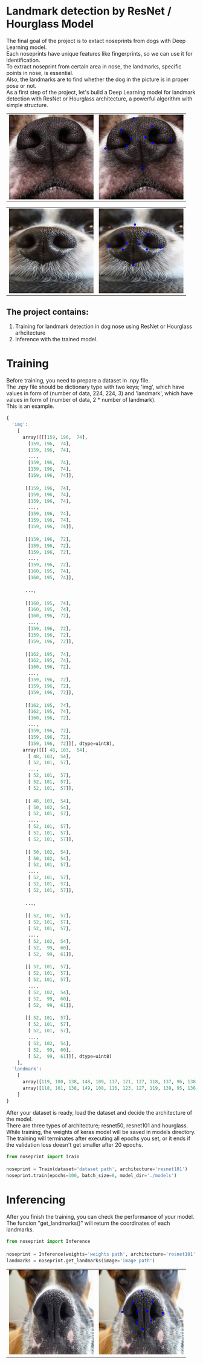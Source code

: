 # Landmark detection by ResNet / Hourglass Model
The final goal of the project is to extact noseprints from dogs with Deep Learning model.\
Each noseprints have unique features like fingerprints, so we can use it for identification.\
To extract noseprint from certain area in nose, the landmarks, specific points in nose, is essential.\
Also, the landmarks are to find whether the dog in the picture is in proper pose or not.\
As a first step of the project, let's build a Deep Learning model for landmark detection with ResNet or Hourglass architecture, a powerful algorithm with simple structure.

<table>
  <tr>
    <td><img src="image/nose.jpg"></td>
    <td><img src="image/landmark.png"></td>
  </tr>
</table>
<table>
  <tr>
    <td><img src="image/nose2.jpg"></td>
    <td><img src="image/landmark2.png"></td>
  </tr>
</table>

## The project contains:
1. Training for landmark detection in dog nose using ResNet or Hourglass arhcitecture
2. Inference with the trained model.




# Training
Before training, you need to prepare a dataset in .npy file.\
The .npy file should be dictionary type with two keys; 'img', which have values in form of (number of data, 224, 224, 3) and 'landmark', which have values in form of (number of data, 2 * number of landmark).\
This is an example.

```python
{
  'img': 
    [
      array([[[159, 196,  74],
        [159, 196,  74],
        [159, 196,  74],
        ...,
        [159, 196,  74],
        [159, 196,  74],
        [159, 196,  74]],

       [[159, 196,  74],
        [159, 196,  74],
        [159, 196,  74],
        ...,
        [159, 196,  74],
        [159, 196,  74],
        [159, 196,  74]],

       [[159, 196,  72],
        [159, 196,  72],
        [159, 196,  72],
        ...,
        [159, 196,  72],
        [160, 195,  74],
        [160, 195,  74]],

       ...,

       [[160, 195,  74],
        [160, 195,  74],
        [160, 196,  72],
        ...,
        [159, 196,  72],
        [159, 196,  72],
        [159, 196,  72]],

       [[162, 195,  74],
        [162, 195,  74],
        [160, 196,  72],
        ...,
        [159, 196,  72],
        [159, 196,  72],
        [159, 196,  72]],

       [[162, 195,  74],
        [162, 195,  74],
        [160, 196,  72],
        ...,
        [159, 196,  72],
        [159, 196,  72],
        [159, 196,  72]]], dtype=uint8), 
      array([[[ 48, 103,  54],
        [ 48, 103,  54],
        [ 52, 101,  57],
        ...,
        [ 52, 101,  57],
        [ 52, 101,  57],
        [ 52, 101,  57]],

       [[ 48, 103,  54],
        [ 50, 102,  54],
        [ 52, 101,  57],
        ...,
        [ 52, 101,  57],
        [ 52, 101,  57],
        [ 52, 101,  57]],

       [[ 50, 102,  54],
        [ 50, 102,  54],
        [ 52, 101,  57],
        ...,
        [ 52, 101,  57],
        [ 52, 101,  57],
        [ 52, 101,  57]],

       ...,

       [[ 52, 101,  57],
        [ 52, 101,  57],
        [ 52, 101,  57],
        ...,
        [ 52, 102,  54],
        [ 52,  99,  60],
        [ 52,  99,  61]],

       [[ 52, 101,  57],
        [ 52, 101,  57],
        [ 52, 101,  57],
        ...,
        [ 52, 102,  54],
        [ 52,  99,  60],
        [ 52,  99,  61]],

       [[ 52, 101,  57],
        [ 52, 101,  57],
        [ 52, 101,  57],
        ...,
        [ 52, 102,  54],
        [ 52,  99,  60],
        [ 52,  99,  61]]], dtype=uint8)
    ], 
  'landmark': 
    [
      array([119, 100, 138, 148, 109, 117, 121, 127, 118, 137, 96, 138, 143, 106, 138, 121, 148, 125, 154, 116], dtype=object), 
      array([118, 101, 138, 149, 108, 116, 123, 127, 119, 139, 95, 136, 142, 108, 134, 117, 142, 125, 152, 115], dtype=object)
    ]
}
```

After your dataset is ready, load the dataset and decide the architecture of the model.\
There are three types of architecture; resnet50, resnet101 and hourglass.\
While training, the weights of keras model will be saved in models directory.\
The training will terminates after executing all epochs you set, or it ends if the validation loss doesn't get smaller after 20 epochs. 

```python
from noseprint import Train

noseprint = Train(dataset='dataset path', architecture='resnet101')
noseprint.train(epochs=100, batch_size=8, model_dir='./models')
```

# Inferencing
After you finish the training, you can check the performance of your model.\
The funcion "get_landmarks()" will return the coordinates of each landmarks.


```python
from noseprint import Inference

noseprint = Inference(weights='weights path', architecture='resnet101', num_landmarks=10)
landmarks = noseprint.get_landmarks(image='image path')
```

<table>
  <tr>
    <td><img src="image/nose3.jpg"></td>
    <td><img src="image/landmark3.png"></td>
  </tr>
</table>
